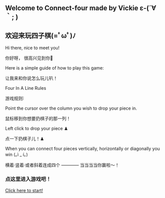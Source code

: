 ## Welcome to Connect-four made by Vickie ε-(´∀｀; )
## 欢迎来玩四子棋(=ﾟωﾟ)ﾉ

Hi there, nice to meet you!

你好呀， 很高兴见到你👋


Here is a simple guide of how to play this game:

让我来和你说怎么玩儿叭！


Four In A Line Rules

游戏规则❕

Point the cursor over the column you wish to drop your piece in.

鼠标移到你想要扔棋子的那一列！

Left click to drop your piece ♟

点一下扔棋子儿！♟

When you can connect four pieces vertically, horizontally or diagonally you win (｡ì _ í｡)

横着·竖着·或者斜着连成四个 ———— 当当当当你赢啦～！

### 点这里进入游戏吧！
[Click here to start!](http://yuc434.github.io/connect-four/test2.html)



